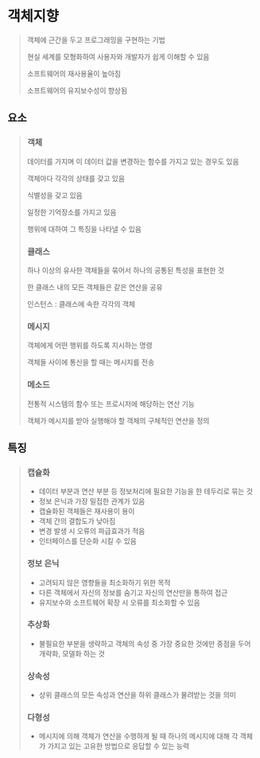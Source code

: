 # 객체지향

> 객체에 근간을 두고 프로그래밍을 구현하는 기법
>
> 현실 세계를 모형화하여 사용자와 개발자가 쉽게 이해할 수 있음
>
> 소프트웨어의 재사용율이 높아짐
>
> 소프트웨어의 유지보수성이 향상됨

## 요소

> ### 객체
>
> 데이터를 가지며 이 데이터 값을 변경하는 함수를 가지고 있는 경우도 있음
>
> 객체마다 각각의 상태를 갖고 있음
>
> 식별성을 갖고 있음
>
> 일정한 기억장소를 가지고 있음
>
> 행위에 대하여 그 특징을 나타낼 수 있음
>
> ### 클래스
>
> 하나 이상의 유사한 객체들을 묶어서 하나의 공통된 특성을 표현한 것
>
> 한 클래스 내의 모든 객체들은 같은 연산을 공유
>
> 인스턴스 : 클래스에 속한 각각의 객체
>
> ### 메시지
>
> 객체에게 어떤 행위를 하도록 지시하는 명령
>
> 객체들 사이에 통신을 할 때는 메시지를 전송
>
> ### 메소드
>
> 전통적 시스템의 함수 또는 프로시저에 해당하는 연산 기능
>
> 객체가 메시지를 받아 실행해야 할 객체의 구체적인 연산을 정의

## 특징

> ### 캡슐화
>
> * 데이터 부분과 연산 부분 등 정보처리에 필요한 기능을 한 테두리로 묶는 것
> * 정보 은닉과 가장 밀접한 관계가 있음
> * 캡슐화된 객체들은 재사용이 용이
> * 객체 간의 결합도가 낮아짐
> * 변경 발생 시 오류의 파급효과가 적음
> * 인터페이스를 단순화 시킬 수 있음
>
> ### 정보 은닉
>
> * 고려되지 않은 영향들을 최소화하기 위한 목적
> * 다른 객체에서 자신의 정보를 숨기고 자신의 연산만을 통하여 접근
> * 유지보수와 소프트웨어 확장 시 오류를 최소화할 수 있음
>
> ### 추상화
>
> * 불필요한 부분을 생략하고 객체의 속성 중 가장 중요한 것에만 중점을 두어 개략화, 모델화 하는 것
>
> ### 상속성
>
> * 상위 클래스의 모든 속성과 연산을 하위 클래스가 물려받는 것을 의미
>
> ### 다형성
>
> * 메시지에 의해 객체가 연산을 수행하게 될 때 하나의 메시지에 대해 각 객체가 가지고 있는 고유한 방법으로 응답할 수 있는 능력



























